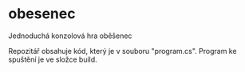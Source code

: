 # obesenec
Jednoduchá konzolová hra oběšenec

Repozitář obsahuje kód, který je v souboru "program.cs".
Program ke spuštění je ve složce build.
